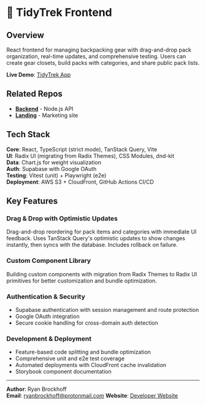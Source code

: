 # 🥾 TidyTrek Frontend

## Overview

React frontend for managing backpacking gear with drag-and-drop pack organization, real-time updates, and comprehensive testing. Users can create gear closets, build packs with categories, and share public pack lists.

**Live Demo**: [TidyTrek App](https://tidytrek.co/)

## Related Repos

- **[Backend](https://github.com/rwbrockhoff/tidytrek-backend)** - Node.js API
- **[Landing](https://github.com/rwbrockhoff/tt-landing)** - Marketing site

## Tech Stack

**Core**: React, TypeScript (strict mode), TanStack Query, Vite  
**UI**: Radix UI (migrating from Radix Themes), CSS Modules, dnd-kit  
**Data**: Chart.js for weight visualization  
**Auth**: Supabase with Google OAuth  
**Testing**: Vitest (unit) + Playwright (e2e)  
**Deployment**: AWS S3 + CloudFront, GitHub Actions CI/CD

## Key Features

### Drag & Drop with Optimistic Updates

Drag-and-drop reordering for pack items and categories with immediate UI feedback. Uses TanStack Query's optimistic updates to show changes instantly, then syncs with the database. Includes rollback on failure.

### Custom Component Library

Building custom components with migration from Radix Themes to Radix UI primitives for better customization and bundle optimization.

### Authentication & Security

- Supabase authentication with session management and route protection
- Google OAuth integration
- Secure cookie handling for cross-domain auth detection

### Development & Deployment

- Feature-based code splitting and bundle optimization
- Comprehensive unit and e2e test coverage
- Automated deployments with CloudFront cache invalidation
- Storybook component documentation

---

**Author**: Ryan Brockhoff  
**Email**: ryanbrockhoff@protonmail.com
**Website**: [Developer Website](https://ryanbrockhoff.com/)
